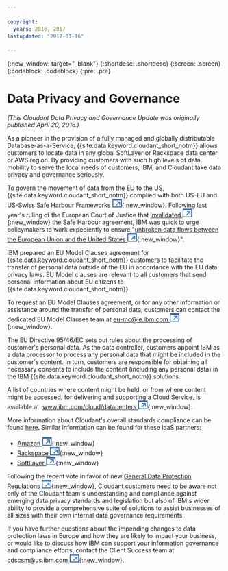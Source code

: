 ```yaml
---

copyright:
  years: 2016, 2017
lastupdated: "2017-01-16"

---
```


{:new_window: target="_blank"}
{:shortdesc: .shortdesc}
{:screen: .screen}
{:codeblock: .codeblock}
{:pre: .pre}

<!-- Acrolinx: 2017-01-16 -->

# Data Privacy and Governance

_(This Cloudant Data Privacy and Governance Update was originally published April 20, 2016.)_

As a pioneer in the provision of a fully managed and globally distributable Database-as-a-Service,
{{site.data.keyword.cloudant_short_notm}} allows customers to locate data in any
global SoftLayer or Rackspace data center or AWS region.
By providing customers with such high levels of data mobility to serve the local needs of customers,
IBM,
and Cloudant take data privacy and governance seriously.

To govern the movement of data from the EU to the US,
{{site.data.keyword.cloudant_short_notm}} complied with both US-EU and US-Swiss
[Safe Harbour Frameworks ![External link icon](../images/launch-glyph.svg "External link icon")](https://safeharbor.export.gov/companyinfo.aspx?id=29450){:new_window}.
Following last year's ruling of the European Court of Justice that
[invalidated ![External link icon](../images/launch-glyph.svg "External link icon")](http://curia.europa.eu/juris/document/document.jsf?text=&docid=169195&pageIndex=0&doclang=en&mode=req&dir=&occ=first&part=1&cid=113326){:new_window}
the Safe Harbour agreement,
IBM was quick to urge policymakers to work expediently
to ensure "[unbroken data flows between the European Union and the United States ![External link icon](../images/launch-glyph.svg "External link icon")](http://www.ibm.com/ibm/ibmgra/safe_harbor_10062015.html){:new_window}".

IBM prepared an EU Model Clauses agreement for {{site.data.keyword.cloudant_short_notm}} customers
to facilitate the transfer of personal data outside of the EU
in accordance with the EU data privacy laws.
EU Model clauses are relevant to all customers
that send personal information about EU citizens to {{site.data.keyword.cloudant_short_notm}}.

To request an EU Model Clauses agreement,
or for any other information or assistance around the transfer of personal data,
customers can contact the dedicated EU Model Clauses team at [eu-mc@ie.ibm.com ![External link icon](../images/launch-glyph.svg "External link icon")](mailto:eu-mc@ie.ibm.com){:new_window}.

The EU Directive 95/46/EC sets out rules about the processing of customer's personal data.
As the data controller,
customers appoint IBM as a data processor to process any personal data that might be included in the customer's content.
In turn,
customers are responsible for obtaining all necessary consents
to include the content (including any personal data) in the IBM {{site.data.keyword.cloudant_short_notm}} solutions.

A list of countries where content might be held,
or from where content might be accessed,
for delivering and supporting a Cloud Service,
is available at:
[www.ibm.com/cloud/datacenters ![External link icon](../images/launch-glyph.svg "External link icon")](http://www.ibm.com/cloud/datacenters){:new_window}.

More information about Cloudant's overall standards compliance can be found
[here](cloudantcompliance.html).
Similar information can be found for these IaaS partners:

-   [Amazon ![External link icon](../images/launch-glyph.svg "External link icon")](https://aws.amazon.com/compliance/){:new_window}
-   [Rackspace ![External link icon](../images/launch-glyph.svg "External link icon")](http://www.rackspace.co.uk/certifications){:new_window}
-   [SoftLayer ![External link icon](../images/launch-glyph.svg "External link icon")](http://www.softlayer.com/compliance){:new_window}

Following the recent vote in favor of new
[General Data Protection Regulations ![External link icon](../images/launch-glyph.svg "External link icon")](http://www.engadget.com/2016/04/14/eu-data-protection-rules/){:new_window},
Cloudant customers need to be aware not only of the Cloudant team's understanding and
compliance against emerging data privacy standards and legislation
but also of IBM's wider ability to provide a comprehensive suite of solutions
to assist businesses of all sizes with their own internal data governance requirements.

If you have further questions about the impending changes to data protection laws in Europe
and how they are likely to impact your business,
or would like to discuss how IBM can support your information governance
and compliance efforts,
contact the Client Success team at [cdscsm@us.ibm.com ![External link icon](../images/launch-glyph.svg "External link icon")](mailto:cdscsm@us.ibm.com){:new_window}. 